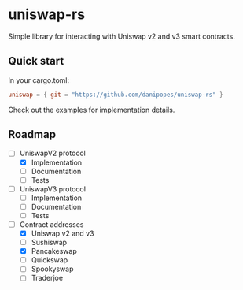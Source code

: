 # uniswap-rs

Simple library for interacting with Uniswap v2 and v3 smart contracts.

## Quick start

In your cargo.toml:

```toml
uniswap = { git = "https://github.com/danipopes/uniswap-rs" }
```

Check out the examples for implementation details.

## Roadmap

-   [ ] UniswapV2 protocol
    -   [x] Implementation
    -   [ ] Documentation
    -   [ ] Tests
-   [ ] UniswapV3 protocol
    -   [ ] Implementation
    -   [ ] Documentation
    -   [ ] Tests
-   [ ] Contract addresses
    -   [x] Uniswap v2 and v3
    -   [ ] Sushiswap
    -   [x] Pancakeswap
    -   [ ] Quickswap
    -   [ ] Spookyswap
    -   [ ] Traderjoe
